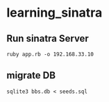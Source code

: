# learning_sinatra

## Run sinatra Server

```
ruby app.rb -o 192.168.33.10
```

## migrate DB

```
sqlite3 bbs.db < seeds.sql
```
